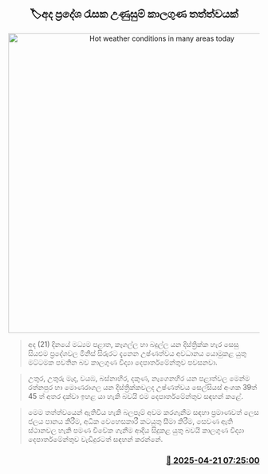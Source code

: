 <p align='center'><b><h2 align='center' title='Hot weather conditions in many areas today'>🏷අද ප්‍රදේශ රැසක උණුසුම් කාලගුණ තත්ත්වයක්</h2></b></p>
<p align='center'><img src='https://helakuru.sgp1.cdn.digitaloceanspaces.com/esana/images/lib/hot-weather-road.jpg' width='600' alt='Hot weather conditions in many areas today'></p>

> අද (21) දිනයේ මධ්‍යම පළාත, කෑගල්ල හා බදුල්ල යන දිස්ත්‍රික්ක හැර සෙසු සියළුම ප්‍රදේශවල මිනිස් සිරුරට දැනෙන උෂ්ණත්වය අවධානය යොමුකළ යුතු මට්ටමක පවතින බව කාලගුණ විද්‍යා දෙපාර්තමේන්තුව පවසනවා.

> උතුර, උතුරු මැද, වයඹ, බස්නාහිර, දකුණ, නැගෙනහිර යන පළාත්වල මෙන්ම රත්නපුර හා මොණරාගල යන දිස්‍ත්‍රික්කවලද උෂ්ණත්වය සෙල්සියස් අංශක 39ත් 45 ත් අතර දක්වා ඉහළ යා හැකි බවයි එම දෙපාර්තමේන්තුව සඳහන් කළේ.

> මෙම තත්ත්වයෙන් ඇතිවිය හැකි බලපෑම් අවම කරගැනීම සඳහා ප්‍රමාණවත් ලෙස ජලය පානය කිරීම, අධික වෙහෙසකාරී කටයුතු සීමා කිරීම, සෙවණ ඇති ස්ථානවල හැකි පමණ විවේක ගැනීම ආදිය සිදුකළ යුතු බවයි කාලගුණ විද්‍යා දෙපාර්තමේන්තුව වැඩිදුරටත් සඳහන් කරන්නේ.



<h3 align='right'><a href='https://www.helakuru.lk/esana/p/109362/'>📅 2025-04-21 07:25:00</a></h3>
